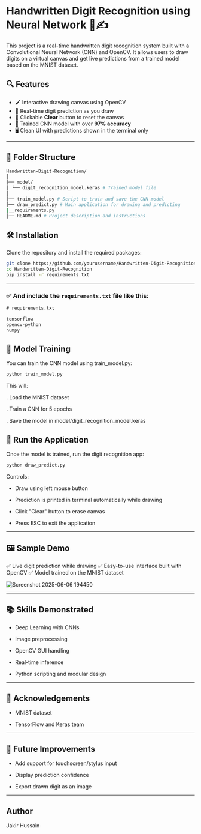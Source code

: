 # Handwritten Digit Recognition using Neural Network 🧠✍️

This project is a real-time handwritten digit recognition system built with a Convolutional Neural Network (CNN) and OpenCV. It allows users to draw digits on a virtual canvas and get live predictions from a trained model based on the MNIST dataset.

## 🔍 Features

- 🖌️ Interactive drawing canvas using OpenCV
- 🔢 Real-time digit prediction as you draw
- 🧼 Clickable **Clear** button to reset the canvas
- 🧠 Trained CNN model with over **97% accuracy**
- 🖥️ Clean UI with predictions shown in the terminal only

---

## 📁 Folder Structure

```bash
Handwritten-Digit-Recognition/
│
├── model/
│ └── digit_recognition_model.keras # Trained model file
│
├── train_model.py # Script to train and save the CNN model
├── draw_predict.py # Main application for drawing and predicting
|__requirements.py
├── README.md # Project description and instructions
```
## 🛠️ Installation

Clone the repository and install the required packages:

```bash
git clone https://github.com/yourusername/Handwritten-Digit-Recognition.git
cd Handwritten-Digit-Recognition
pip install -r requirements.txt

```
---

### ✅ And include the `requirements.txt` file like this:

```txt
# requirements.txt

tensorflow
opencv-python
numpy
```
## 🧠 Model Training
You can train the CNN model using train_model.py:
```bash
python train_model.py
```
This will:

  . Load the MNIST dataset

  . Train a CNN for 5 epochs

  . Save the model in model/digit_recognition_model.keras
## 🚀 Run the Application
Once the model is trained, run the digit recognition app:
```bash
python draw_predict.py
```
Controls:
- Draw using left mouse button

- Prediction is printed in terminal automatically while drawing

- Click "Clear" button to erase canvas

- Press ESC to exit the application
---
## 🖼️ Sample Demo
✅ Live digit prediction while drawing
✅ Easy-to-use interface built with OpenCV
✅ Model trained on the MNIST dataset

![Screenshot 2025-06-06 194450](https://github.com/user-attachments/assets/1732d263-8dcb-496e-95e5-e4c8d3788575)

---
## 📚 Skills Demonstrated
- Deep Learning with CNNs

- Image preprocessing

- OpenCV GUI handling

- Real-time inference

- Python scripting and modular design

---
## 🤝 Acknowledgements
- MNIST dataset

- TensorFlow and Keras team
---
## 📌 Future Improvements
- Add support for touchscreen/stylus input

- Display prediction confidence

- Export drawn digit as an image
---
## Author
Jakir Hussain
